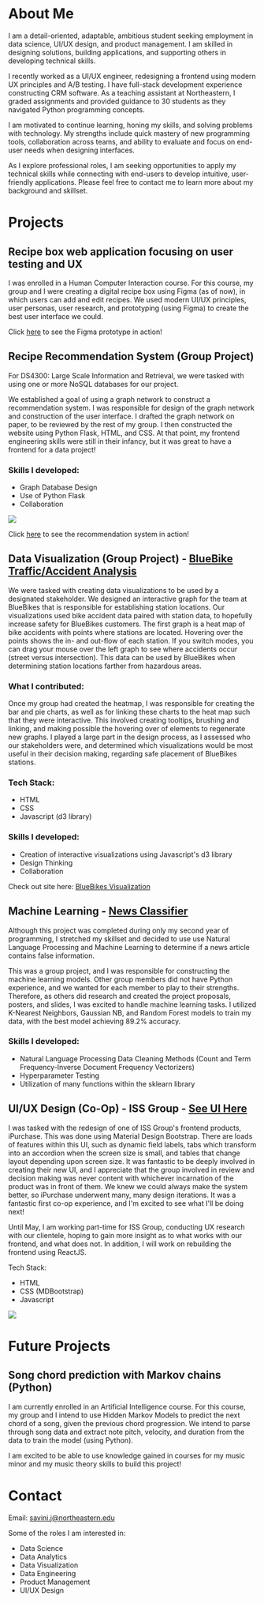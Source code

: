 # About Me
I am a detail-oriented, adaptable, ambitious student seeking employment in data science, UI/UX design, and product management. I am skilled in designing solutions, building applications, and supporting others in developing technical skills. 

I recently worked as a UI/UX engineer, redesigning a frontend using modern UX principles and A/B testing. I have full-stack development experience constructing CRM software. As a teaching assistant at Northeastern, I graded assignments and provided guidance to 30 students as they navigated Python programming concepts.

I am motivated to continue learning, honing my skills, and solving problems with technology. My strengths include quick mastery of new programming tools, collaboration across teams, and ability to evaluate and focus on end-user needs when designing interfaces.

As I explore professional roles, I am seeking opportunities to apply my technical skills while connecting with end-users to develop intuitive, user-friendly applications. Please feel free to contact me to learn more about my background and skillset.

# Projects

## Recipe box web application focusing on user testing and UX
I was enrolled in a Human Computer Interaction course. For this course, my group and I were creating a digital recipe box using Figma (as of now), in which users can add and edit recipes. We used modern UI/UX principles, user personas, user research, and prototyping (using Figma) to create the best user interface we could.

Click [here]((https://www.figma.com/proto/LPmYxoLSqbYDOyGpf7ATzO/RecipeBoxV2?node-id=2-653&starting-point-node-id=2%3A653&t=PfGJS3ovF9fRBuSM-1)) to see the Figma prototype in action!

## Recipe Recommendation System (Group Project)
For DS4300: Large Scale Information and Retrieval, we were tasked with using one or more NoSQL databases for our project. 

We established a goal of using a graph network to construct a recommendation system. I was responsible for design of the graph network and construction of the user interface. I drafted the graph network on paper, to be reviewed by the rest of my group. I then constructed the website using Python Flask, HTML, and CSS. At that point, my frontend engineering skills were still in their infancy, but it was great to have a frontend for a data project!

### Skills I developed:
- Graph Database Design
- Use of Python Flask
- Collaboration

<img src="https://github.com/julianwsavini/julianwsavini.github.io/assets/93225744/be9a18c4-7668-4dce-8f44-f7162d6b54a3"/>

Click [here](https://drive.google.com/file/d/1TiQC1zzqniXXINrGcj9z7QzKvLYAtVs-/view) to see the recommendation system in action!


## Data Visualization (Group Project) - [BlueBike Traffic/Accident Analysis](https://github.com/julianwsavini/BlueBikes_Visualization_Final_Project)
We were tasked with creating data visualizations to be used by a designated stakeholder. We designed an interactive graph for the team at BlueBikes that is responsible for establishing station locations. Our visualizations used bike accident data paired with station data, to hopefully increase safety for BlueBikes customers. The first graph is a heat map of bike accidents with points where stations are located. Hovering over the points shows the in- and out-flow of each station. If you switch modes, you can drag your mouse over the left graph to see where accidents occur (street versus intersection). This data can be used by BlueBikes when determining station locations farther from hazardous areas.

### What I contributed:
Once my group had created the heatmap, I was responsible for creating the bar and pie charts, as well as for linking these charts to the heat map such that they were interactive. This involved creating tooltips, brushing and linking, and making possible the hovering over of elements to regenerate new graphs. I played a large part in the design process, as I assessed who our stakeholders were, and determined which visualizations would be most useful in their decision making, regarding safe placement of BlueBikes stations.

### Tech Stack:
- HTML
- CSS
- Javascript (d3 library)

### Skills I developed:
- Creation of interactive visualizations using Javascript's d3 library
- Design Thinking
- Collaboration

Check out site here: [BlueBikes Visualization](https://ds4200-s23-class.github.io/project-julian-jake-david-aneek/)


## Machine Learning - [News Classifier](https://github.com/julianwsavini/news_classification)
Although this project was completed during only my second year of programming, I stretched my skillset and decided to use use Natural Language Processing and Machine Learning to determine if a news article contains false information.

This was a group project, and I was responsible for constructing the machine learning models. Other group members did not have Python experience, and we wanted for each member to play to their strengths.  Therefore, as others did research and created the project proposals, posters, and slides, I was excited to handle machine learning tasks. I utilized K-Nearest Neighbors, Gaussian NB, and Random Forest models to train my data, with the best model achieving 89.2% accuracy.

### Skills I developed:
- Natural Language Processing Data Cleaning Methods (Count and Term Frequency-Inverse Document Frequency Vectorizers)
- Hyperparameter Testing
- Utilization of many functions within the sklearn library

  
## UI/UX Design (Co-Op) - ISS Group - [See UI Here](https://github.com/julianwsavini/Co-Op-Project)
I was tasked with the redesign of one of ISS Group's frontend products, iPurchase. This was done using Material Design Bootstrap. There are loads of features within this UI, such as dynamic field labels, tabs which transform into an accordion when the screen size is small, and tables that change layout depending upon screen size. It was fantastic to be deeply involved in creating their new UI, and I appreciate that the group involved in review and decision making was never content with whichever incarnation of the product was in front of them. We knew we could always make the system better, so iPurchase underwent many, many design iterations. It was a fantastic first co-op experience, and I'm excited to see what I'll be doing next!

Until May, I am working part-time for ISS Group, conducting UX research with our clientele, hoping to gain more insight as to what works with our frontend, and what does not. In addition, I will work on rebuilding the frontend using ReactJS.

Tech Stack:
- HTML
- CSS (MDBootstrap)
- Javascript

<img src="https://github.com/julianwsavini/julianwsavini.github.io/assets/93225744/a285bfc4-d173-47a9-b01d-f63eac242d0e"/>


# Future Projects

## Song chord prediction with Markov chains (Python)
I am currently enrolled in an Artificial Intelligence course. For this course, my group and I intend to use Hidden Markov Models to predict the next chord of a song, given the previous chord progression. We intend to parse through song data and extract note pitch, velocity, and duration from the data to train the model (using Python).

I am excited to be able to use knowledge gained in courses for my music minor and my music theory skills to build this project!

# Contact
Email: savini.j@northeastern.edu

Some of the roles I am interested in:
- Data Science
- Data Analytics
- Data Visualization
- Data Engineering
- Product Management
- UI/UX Design
